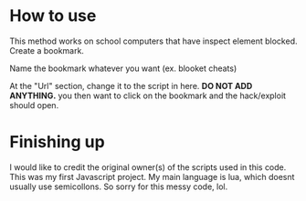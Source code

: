 # How to use
This method works on school computers that have inspect element blocked.
Create a bookmark.

Name the bookmark whatever you want (ex. blooket cheats)

At the "Url" section, change it to the script in here. **DO NOT ADD ANYTHING.** you then want to click on the bookmark and the hack/exploit should open.

# Finishing up
I would like to credit the original owner(s) of the scripts used in this code.
This was my first Javascript project. My main language is lua, which doesnt usually use semicollons. So sorry for this messy code, lol.
